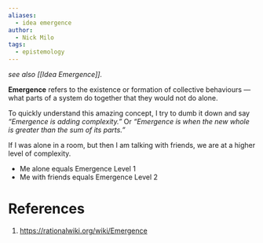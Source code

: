 ```yaml
---
aliases:
  - idea emergence
author:
  - Nick Milo
tags:
  - epistemology
---
```

*see also [[Idea Emergence]].*

**Emergence** refers to the existence or formation of collective behaviours — what parts of a system do together that they would not do alone. 

To quickly understand this amazing concept, I try to dumb it down and say *“Emergence is adding complexity.”* Or *“Emergence is when the new whole is greater than the sum of its parts.”*

If I was alone in a room, but then I am talking with friends, we are at a higher level of complexity.
-   Me alone equals Emergence Level 1
-   Me with friends equals Emergence Level 2

# References
1. https://rationalwiki.org/wiki/Emergence